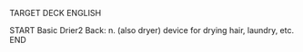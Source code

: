 TARGET DECK
ENGLISH

START
Basic
Drier2
Back: n. (also dryer) device for drying hair, laundry, etc.
END
